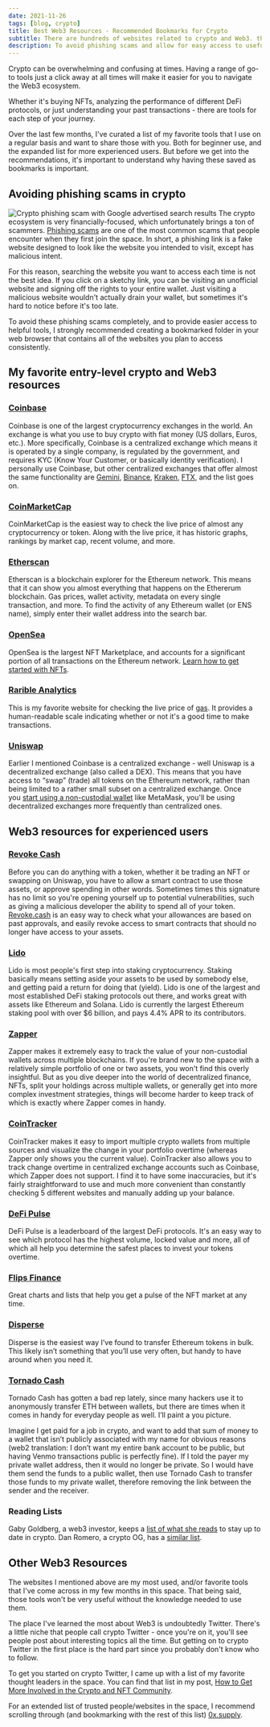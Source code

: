 ```yaml
---
date: 2021-11-26
tags: [blog, crypto]
title: Best Web3 Resources - Recommended Bookmarks for Crypto
subtitle: There are hundreds of websites related to crypto and Web3. these are my favorites.
description: To avoid phishing scams and allow for easy access to useful tools, I recommend bookmarking these websites in your web browser.
---
```


Crypto can be overwhelming and confusing at times. Having a range of go-to tools just a click away at all times will make it easier for you to navigate the Web3 ecosystem.

Whether it's buying NFTs, analyzing the performance of different DeFi protocols, or just understanding your past transactions - there are tools for each step of your journey.

Over the last few months, I've curated a list of my favorite tools that I use on a regular basis and want to share those with you. Both for beginner use, and the expanded list for more experienced users. But before we get into the recommendations, it's important to understand why having these saved as bookmarks is important.

## Avoiding phishing scams in crypto
![Crypto phishing scam with Google advertised search results](https://i.ibb.co/tMbcRVS/phising.jpg)
The crypto ecosystem is very financially-focused, which unfortunately brings a ton of scammers. [Phishing scams](https://www.theverge.com/2021/11/4/22763015/cryptocurrency-fake-wallet-phishing-scam-google-ads-phantom-metamask) are one of the most common scams that people encounter when they first join the space. In short, a phishing link is a fake website designed to look like the website you intended to visit, except has malicious intent.

For this reason, searching the website you want to access each time is not the best idea. If you click on a sketchy link, you can be visiting an unofficial website and signing off the rights to your entire wallet. Just visiting a malicious website wouldn't actually drain your wallet, but sometimes it's hard to notice before it's too late.

To avoid these phishing scams completely, and to provide easier access to helpful tools, I strongly recommended creating a bookmarked folder in your web browser that contains all of the websites you plan to access consistently.

## My favorite entry-level crypto and Web3 resources

### **[Coinbase](https://coinbase.com/)**

Coinbase is one of the largest cryptocurrency exchanges in the world. An exchange is what you use to buy crypto with fiat money (US dollars, Euros, etc.). More specifically, Coinbase is a centralized exchange which means it is operated by a single company, is regulated by the government, and requires KYC (Know Your Customer, or basically identity verification). I personally use Coinbase, but other centralized exchanges that offer almost the same functionality are [Gemini](http://localhost:8080/blog/crypto-bookmarks/gemini.com), [Binance](https://www.binance.com/), [Kraken](https://www.kraken.com/), [FTX](https://ftx.com/), and the list goes on.

### **[CoinMarketCap](https://coinmarketcap.com/)**

CoinMarketCap is the easiest way to check the live price of almost any cryptocurrency or token. Along with the live price, it has historic graphs, rankings by market cap, recent volume, and more.

### **[Etherscan](https://etherscan.io/)**

Etherscan is a blockchain explorer for the Ethereum network. This means that it can show you almost everything that happens on the Ethererum blockchain. Gas prices, wallet activity, metadata on every single transaction, and more. To find the activity of any Ethereum wallet (or ENS name), simply enter their wallet address into the search bar.

### **[OpenSea](https://opensea.io/)**

OpenSea is the largest NFT Marketplace, and accounts for a significant portion of all transactions on the Ethereum network. [Learn how to get started with NFTs](http://localhost:8080/blog/get-started-with-nfts/).

### **[Rarible Analytics](https://raribleanalytics.com/)**

This is my favorite website for checking the live price of [gas](https://www.investopedia.com/terms/g/gas-ethereum.asp). It provides a human-readable scale indicating whether or not it's a good time to make transactions.

### **[Uniswap](https://uniswap.org/)**

Earlier I mentioned Coinbase is a centralized exchange - well Uniswap is a decentralized exchange (also called a DEX). This means that you have access to “swap” (trade) all tokens on the Ethereum network, rather than being limited to a rather small subset on a centralized exchange. Once you [start using a non-custodial wallet](http://localhost:8080/blog/get-started-with-nfts/) like MetaMask, you'll be using decentralized exchanges more frequently than centralized ones.

## **Web3 resources for experienced users**

### [Revoke Cash](https://revoke.cash/)

Before you can do anything with a token, whether it be trading an NFT or swapping on Uniswap, you have to allow a smart contract to use those assets, or approve spending in other words. Sometimes times this signature has no limit so you're opening yourself up to potential vulnerabilities, such as giving a malicious developer the ability to spend all of your token. [Revoke.cash](http://Revoke.cash) is an easy way to check what your allowances are based on past approvals, and easily revoke access to smart contracts that should no longer have access to your assets.


### [Lido](https://lido.fi/)

Lido is most people's first step into staking cryptocurrency. Staking basically means setting aside your assets to be used by somebody else, and getting paid a return for doing that (yield). Lido is one of the largest and most established DeFi staking protocols out there, and works great with assets like Ethereum and Solana. Lido is currently the largest Ethereum staking pool with over $6 billion, and pays 4.4% APR to its contributors.

### [Zapper](https://zapper.fi/)

Zapper makes it extremely easy to track the value of your non-custodial wallets across multiple blockchains. If you're brand new to the space with a relatively simple portfolio of one or two assets, you won't find this overly insightful. But as you dive deeper into the world of decentralized finance, NFTs, split your holdings across multiple wallets, or generally get into more complex investment strategies, things will become harder to keep track of which is exactly where Zapper comes in handy.

### [CoinTracker](https://www.cointracker.io/)

CoinTracker makes it easy to import multiple crypto wallets from multiple sources and visualize the change in your portfolio overtime (whereas Zapper only shows you the current value). CoinTracker also allows you to track change overtime in centralized exchange accounts such as Coinbase, which Zapper does not support. I find it to have some inaccuracies, but it's fairly straightforward to use and much more convenient than constantly checking 5 different websites and manually adding up your balance.

### [DeFi Pulse](https://defipulse.com/)

DeFi Pulse is a leaderboard of the largest DeFi protocols. It's an easy way to see which protocol has the highest volume, locked value and more, all of which all help you determine the safest places to invest your tokens overtime.

### [Flips Finance](https://www.flips.finance/)

Great charts and lists that help you get a pulse of the NFT market at any time.

### [Disperse](https://disperse.app/)

Disperse is the easiest way I’ve found to transfer Ethereum tokens in bulk. This likely isn’t something that you’ll use very often, but handy to have around when you need it.

### [Tornado Cash](https://tornado.cash/)

Tornado Cash has gotten a bad rep lately, since many hackers use it to anonymously transfer ETH between wallets, but there are times when it comes in handy for everyday people as well. I’ll paint a you picture.

Imagine I get paid for a job in crypto, and want to add that sum of money to a wallet that isn’t publicly associated with my name for obvious reasons (web2 translation: I don’t want my entire bank account to be public, but having Venmo transactions public is perfectly fine). If I told the payer my private wallet address, then it would no longer be private. So I would have them send the funds to a public wallet, then use Tornado Cash to transfer those funds to my private wallet, therefore removing the link between the sender and the receiver.

### Reading Lists

Gaby Goldberg, a web3 investor, keeps a [list of what she reads](https://www.notion.so/f7050e62461143d49345e7b46eb5576b) to stay up to date in crypto. Dan Romero, a crypto OG, has a [similar list](https://danromero.org/crypto-reading/).

## **Other Web3 Resources**

The websites I mentioned above are my most used, and/or favorite tools that I've come across in my few months in this space. That being said, those tools won't be very useful without the knowledge needed to use them.

The place I've learned the most about Web3 is undoubtedly Twitter. There's a little niche that people call crypto Twitter - once you're on it, you'll see people post about interesting topics all the time. But getting on to crypto Twitter in the first place is the hard part since you probably don't know who to follow.

To get you started on crypto Twitter, I came up with a list of my favorite thought leaders in the space. You can find that list in my post, [How to Get More Involved in the Crypto and NFT Community](http://localhost:8080/blog/nft-community/).

For an extended list of trusted people/websites in the space, I recommend scrolling through (and bookmarking with the rest of this list) [0x.supply](https://0x.supply/).